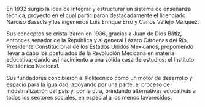 En 1932 surgió la idea de integrar y estructurar un sistema de enseñanza técnica, proyecto en el cual participaron destacadamente el licenciado Narciso Bassols y los ingenieros Luis Enrique Erro y Carlos Vallejo Márquez.

Sus conceptos se cristalizaron en 1936, gracias a Juan de Dios Bátiz, entonces senador de la República y al general Lázaro Cárdenas del Río, Presidente Constitucional de los Estados Unidos Mexicanos, proponiendo llevar a cabo los postulados de la Revolución Mexicana en materia educativa; dando así nacimiento a una sólida casa de estudios: el Instituto Politécnico Nacional.

Sus fundadores concibieron al Politécnico como un motor de desarrollo y espacio para la igualdad; apoyando por una parte, el proceso de industrialización del país y, por la otra, brindando alternativas educativas a todos los sectores sociales, en ​especial a los menos favorecidos.​
